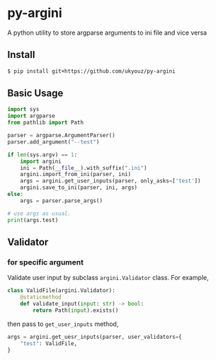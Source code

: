 # py-argini
A python utility to store argparse arguments to ini file and vice versa

## Install

```bash
$ pip install git+https://github.com/ukyouz/py-argini
```

## Basic Usage

```python
import sys
import argparse
from pathlib import Path

parser = argparse.ArgumentParser()
parser.add_argument("--test")

if len(sys.argv) == 1:
    import argini
    ini = Path(__file__).with_suffix(".ini")
    argini.import_from_ini(parser, ini)
    args = argini.get_user_inputs(parser, only_asks=['test'])
    argini.save_to_ini(parser, ini, args)
else:
    args = parser.parse_args()

# use args as usual.
print(args.test)
```

## Validator

### for specific argument

Validate user input by subclass `argini.Validator` class. For example,

```python
class ValidFile(argini.Validator):
    @staticmethod
    def validate_input(input: str) -> bool:
        return Path(input).exists()
```

then pass to `get_user_inputs` method,

```python
args = argini.get_uesr_inputs(parser, user_validators={
    "test": ValidFile,
}
```
